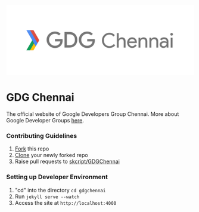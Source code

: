 ![alt text][logo]
# GDG Chennai
[logo]: /images/logo-name.png "GDG Chennai Logo"

The official website of Google Developers Group Chennai.
More about Google Developer Groups [here](https://developers.google.com/groups/).

### Contributing Guidelines
1. [Fork](https://help.github.com/articles/fork-a-repo/) this repo
2. [Clone](https://help.github.com/articles/cloning-a-repository/) your newly forked repo
3. Raise pull requests to [skcript/GDGChennai](https://github.com/skcript/gdgchennai)

### Setting up Developer Environment
1. "cd" into the directory `cd gdgchennai`
2. Run `jekyll serve --watch`
3. Access the site at `http://localhost:4000`
